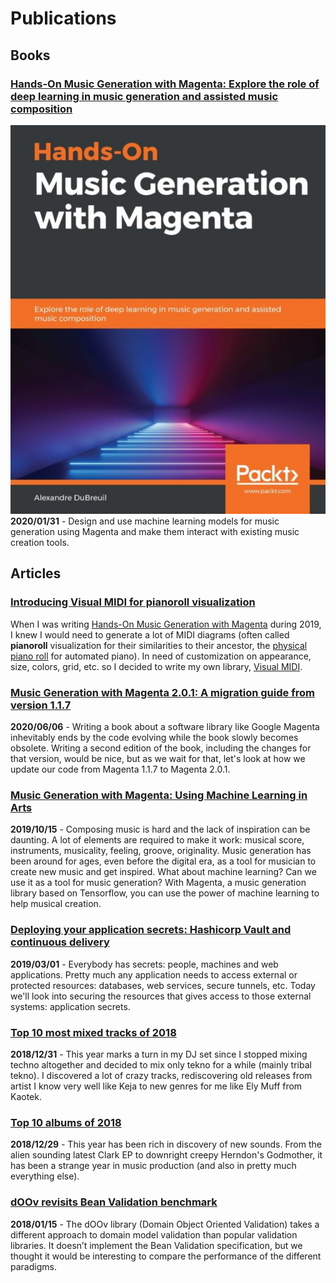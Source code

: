 # Publications

## Books

### [Hands-On Music Generation with Magenta: Explore the role of deep learning in music generation and assisted music composition](2020-01-31-music-generation-with-magenta-deep-learning-in-music-generation)

![Inline - Cover Music Generation With Magenta Book](cover-music-generation-with-magenta-book.jpeg) **2020/01/31** - Design and use machine learning models for music generation using Magenta and make them interact with existing music creation tools.

## Articles

### [Introducing Visual MIDI for pianoroll visualization](2020-09-13-introducing-visual-midi-for-pianoroll-visualization)

When I was writing [Hands-On Music Generation with Magenta](https://www.packtpub.com/data/hands-on-music-generation-with-magenta) during 2019, I knew I would need to generate a lot of MIDI diagrams (often called **pianoroll** visualization for their similarities to their ancestor, the [physical piano roll](https://en.wikipedia.org/wiki/Piano_roll) for automated piano). In need of customization on appearance, size, colors, grid, etc. so I decided to write my own library, [Visual MIDI](https://github.com/dubreuia/visual_midi).

### [Music Generation with Magenta 2.0.1: A migration guide from version 1.1.7](2020-06-06-music-generation-with-magenta-2-0-1-a-migration-guide-from-version-1-1-7)

**2020/06/06** - Writing a book about a software library like Google Magenta inhevitably ends by the code evolving while the book slowly becomes obsolete. Writing a second edition of the book, including the changes for that version, would be nice, but as we wait for that, let's look at how we update our code from Magenta 1.1.7 to Magenta 2.0.1.

### [Music Generation with Magenta: Using Machine Learning in Arts](2019-10-15-music-generation-with-magenta)

**2019/10/15** - Composing music is hard and the lack of inspiration can be daunting. A lot of elements are required to make it work: musical score, instruments, musicality, feeling, groove, originality. Music generation has been around for ages, even before the digital era, as a tool for musician to create new music and get inspired. What about machine learning? Can we use it as a tool for music generation? With Magenta, a music generation library based on Tensorflow, you can use the power of machine learning to help musical creation.

### [Deploying your application secrets: Hashicorp Vault and continuous delivery](2019-03-01-hashicorp-vault-and-continuous-delivery)

**2019/03/01** - Everybody has secrets: people, machines and web applications. Pretty much any application needs to access external or protected resources: databases, web services, secure tunnels, etc. Today we'll look into securing the resources that gives access to those external systems: application secrets.

### [Top 10 most mixed tracks of 2018](2018-12-31-top-10-mixed-tracks-2018)

**2018/12/31** - This year marks a turn in my DJ set since I stopped mixing techno altogether and decided to mix only tekno for a while (mainly tribal tekno). I discovered a lot of crazy tracks, rediscovering old releases from artist I know very well like Keja to new genres for me like Ely Muff from Kaotek.

### [Top 10 albums of 2018](2018-12-29-top-10-albums-2018)

**2018/12/29** - This year has been rich in discovery of new sounds. From the alien sounding latest Clark EP to downright creepy Herndon's Godmother, it has been a strange year in music production (and also in pretty much everything else).

### [dOOv revisits Bean Validation benchmark](2018-01-15-doov-revisits-bean-validation-benchmark)

**2018/01/15** - The dOOv library (Domain Object Oriented Validation) takes a different approach to domain model validation than popular validation libraries. It doesn’t implement the Bean Validation specification, but we thought it would be interesting to compare the performance of the different paradigms.

